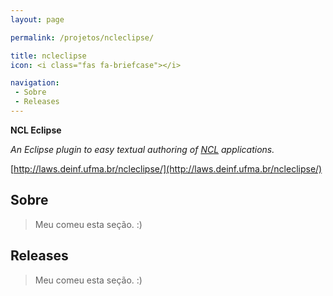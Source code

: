 ```yaml
---
layout: page

permalink: /projetos/ncleclipse/

title: ncleclipse
icon: <i class="fas fa-briefcase"></i>

navigation:
 - Sobre
 - Releases
---
```


**NCL Eclipse**

*An Eclipse plugin to easy textual authoring of [NCL](http://ncl.org.br/) applications.*

<i class="fas fa-home fa-lg"></i> [http://laws.deinf.ufma.br/ncleclipse/](http://laws.deinf.ufma.br/ncleclipse/)

## Sobre

>  Meu [<i class="fas fa-dog"></i>](https://pt.wikipedia.org/wiki/Especial:Aleat%C3%B3ria) comeu esta seção. :)

## Releases

>  Meu [<i class="fas fa-dog"></i>](https://pt.wikipedia.org/wiki/Especial:Aleat%C3%B3ria) comeu esta seção. :)
